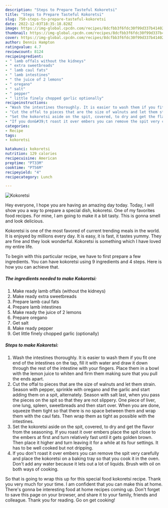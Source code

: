 ```yaml
---
description: "Steps to Prepare Tasteful Kokoretsi"
title: "Steps to Prepare Tasteful Kokoretsi"
slug: 750-steps-to-prepare-tasteful-kokoretsi
date: 2022-12-03T18:35:18.828Z
image: https://img-global.cpcdn.com/recipes/8dcfbb3f6fdc30f99d337b41402dfb4d/680x482cq70/kokoretsi-recipe-main-photo.jpg
thumbnail: https://img-global.cpcdn.com/recipes/8dcfbb3f6fdc30f99d337b41402dfb4d/680x482cq70/kokoretsi-recipe-main-photo.jpg
cover: https://img-global.cpcdn.com/recipes/8dcfbb3f6fdc30f99d337b41402dfb4d/680x482cq70/kokoretsi-recipe-main-photo.jpg
author: Dennis Hampton
ratingvalue: 4.7
reviewcount: 8124
recipeingredient:
- " lamb offals without the kidneys"
- " extra sweetbreads"
- " lamb caul fats"
- " lamb intestines"
- " the juice of 2 lemons"
- " oregano"
- " salt"
- " pepper"
- " little finely chopped garlic optionally"
recipeinstructions:
- "Wash the intestines thoroughly. It is easier to wash them if you fit one end of the intestines on the tap, fill it with water and draw it down through the rest of the intestine with your fingers. Place them in a bowl with the lemon juice to whiten and firm them making sure that you pull the ends apart."
- "Cut the offal to pieces that are the size of walnuts and let them strain. Season with pepper, sprinkle with oregano and the garlic and start adding them on a spit, alternately. Season with salt last, when you pass the pieces on the spit so that they are not slippery. One piece of liver, one lung, spleen, sweetbreads and then start over. When you are done, squeeze them tight so that there is no space between them and wrap them with the caul fats. Then wrap them as tight as possible with the intestines."
- "Set the kokoretsi aside on the spit, covered, to dry and get the flavor from the seasoning. If you roast it over embers place the spit close to the embers at first and turn relatively fast until it gets golden brown. Then place it higher and turn leaving it for a while at its four settings. It has to be well cooked but not dripping."
- "If you don&#39;t roast it over embers you can remove the spit very carefully and place the kokoretsi on a baking tray so that you cook it in the oven. Don&#39;t add any water because it lets out a lot of liquids. Brush with oil on both ways of cooking."
categories:
- Recipe
tags:
- kokoretsi

katakunci: kokoretsi 
nutrition: 129 calories
recipecuisine: American
preptime: "PT33M"
cooktime: "PT56M"
recipeyield: "4"
recipecategory: Lunch

---
```



![Kokoretsi](https://img-global.cpcdn.com/recipes/8dcfbb3f6fdc30f99d337b41402dfb4d/680x482cq70/kokoretsi-recipe-main-photo.jpg)

Hey everyone, I hope you are having an amazing day today. Today, I will show you a way to prepare a special dish, kokoretsi. One of my favorites food recipes. For mine, I am going to make it a bit tasty. This is gonna smell and look delicious.



Kokoretsi is one of the most favored of current trending meals in the world. It is enjoyed by millions every day. It is easy, it is fast, it tastes yummy. They are fine and they look wonderful. Kokoretsi is something which I have loved my entire life.


To begin with this particular recipe, we have to first prepare a few ingredients. You can have kokoretsi using 9 ingredients and 4 steps. Here is how you can achieve that.

<!--inarticleads1-->

##### The ingredients needed to make Kokoretsi:

1. Make ready  lamb offals (without the kidneys)
1. Make ready  extra sweetbreads
1. Prepare  lamb caul fats
1. Prepare  lamb intestines
1. Make ready  the juice of 2 lemons
1. Prepare  oregano
1. Get  salt
1. Make ready  pepper
1. Get  little finely chopped garlic (optionally)




<!--inarticleads2-->

##### Steps to make Kokoretsi:

1. Wash the intestines thoroughly. It is easier to wash them if you fit one end of the intestines on the tap, fill it with water and draw it down through the rest of the intestine with your fingers. Place them in a bowl with the lemon juice to whiten and firm them making sure that you pull the ends apart.
1. Cut the offal to pieces that are the size of walnuts and let them strain. Season with pepper, sprinkle with oregano and the garlic and start adding them on a spit, alternately. Season with salt last, when you pass the pieces on the spit so that they are not slippery. One piece of liver, one lung, spleen, sweetbreads and then start over. When you are done, squeeze them tight so that there is no space between them and wrap them with the caul fats. Then wrap them as tight as possible with the intestines.
1. Set the kokoretsi aside on the spit, covered, to dry and get the flavor from the seasoning. If you roast it over embers place the spit close to the embers at first and turn relatively fast until it gets golden brown. Then place it higher and turn leaving it for a while at its four settings. It has to be well cooked but not dripping.
1. If you don&#39;t roast it over embers you can remove the spit very carefully and place the kokoretsi on a baking tray so that you cook it in the oven. Don&#39;t add any water because it lets out a lot of liquids. Brush with oil on both ways of cooking.




So that is going to wrap this up for this special food kokoretsi recipe. Thank you very much for your time. I am confident that you can make this at home. There's gonna be interesting food at home recipes coming up. Don't forget to save this page on your browser, and share it to your family, friends and colleague. Thank you for reading. Go on get cooking!
